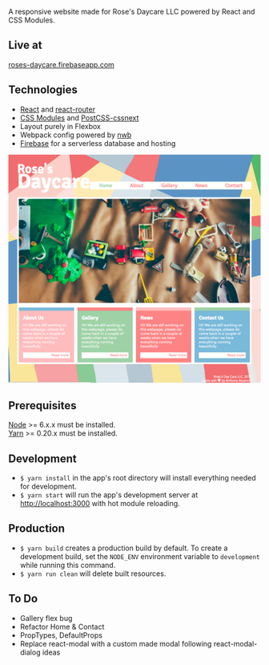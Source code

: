 A responsive website made for Rose's Daycare LLC powered by React and CSS Modules.

## Live at
[roses-daycare.firebaseapp.com](https://roses-daycare.firebaseapp.com)

## Technologies
  * [React] and [react-router]
  * [CSS Modules][css-modules] and [PostCSS-cssnext][css-next]
  * Layout purely in Flexbox
  * Webpack config powered by [nwb]
  * [Firebase] for a serverless database and hosting

![Screenshot](/public/screenshot.png?raw=true)

## Prerequisites
[Node] >= 6.x.x must be installed.
<br />
[Yarn] >= 0.20.x must be installed.

## Development
- `$ yarn install` in the app's root directory will install everything needed for development.
- `$ yarn start` will run the app's development server at <http://localhost:3000> with hot module reloading.

## Production
- `$ yarn build` creates a production build by default.
   To create a development build, set the `NODE_ENV` environment variable to `development` while running this command.
- `$ yarn run clean` will delete built resources.

## To Do
  * Gallery flex bug
  * Refactor Home & Contact
  * PropTypes, DefaultProps
  * Replace react-modal with a custom made modal following react-modal-dialog ideas


[react-modal-dialog]: https://github.com/qimingweng/react-modal-dialog
[react]: https://github.com/facebook/react
[react-router]: https://github.com/ReactTraining/react-router
[nwb]: https://github.com/insin/nwb
[firebase]: https://firebase.google.com/docs/reference/rest/database/
[css-modules]: https://github.com/css-modules/css-modules
[css-next]: http://cssnext.io/
[node]: http://nodejs.org/
[yarn]: http://yarnpkg.com/

